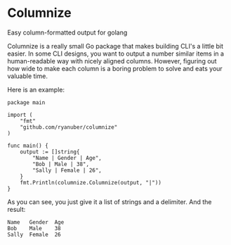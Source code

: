 Columnize
=========

Easy column-formatted output for golang

Columnize is a really small Go package that makes building CLI's a little bit
easier. In some CLI designs, you want to output a number similar items in a
human-readable way with nicely aligned columns. However, figuring out how wide
to make each column is a boring problem to solve and eats your valuable time.

Here is an example:

```
package main

import (
    "fmt"
    "github.com/ryanuber/columnize"
)

func main() {
    output := []string{
        "Name | Gender | Age",
        "Bob | Male | 38",
        "Sally | Female | 26",
    }
    fmt.Println(columnize.Columnize(output, "|"))
}
```

As you can see, you just give it a list of strings and a delimiter.
And the result:

```
Name   Gender  Age
Bob    Male    38
Sally  Female  26
```
